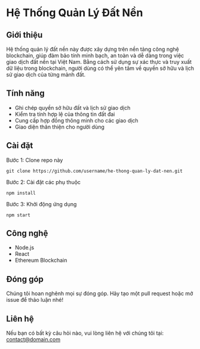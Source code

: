 # Hệ Thống Quản Lý Đất Nền

## Giới thiệu
Hệ thống quản lý đất nền này được xây dựng trên nền tảng công nghệ blockchain, giúp đảm bảo tính minh bạch, an toàn và dễ dàng trong việc giao dịch đất nền tại Việt Nam. Bằng cách sử dụng sự xác thực và truy xuất dữ liệu trong blockchain, người dùng có thể yên tâm về quyền sở hữu và lịch sử giao dịch của từng mảnh đất.

## Tính năng
- Ghi chép quyền sở hữu đất và lịch sử giao dịch
- Kiểm tra tính hợp lệ của thông tin đất đai
- Cung cấp hợp đồng thông minh cho các giao dịch
- Giao diện thân thiện cho người dùng

## Cài đặt
Bước 1: Clone repo này
```
git clone https://github.com/username/he-thong-quan-ly-dat-nen.git
```

Bước 2: Cài đặt các phụ thuộc
```
npm install
```

Bước 3: Khởi động ứng dụng
```
npm start
```

## Công nghệ
- Node.js
- React
- Ethereum Blockchain

## Đóng góp
Chúng tôi hoan nghênh mọi sự đóng góp. Hãy tạo một pull request hoặc mở issue để thảo luận nhé!

## Liên hệ
Nếu bạn có bất kỳ câu hỏi nào, vui lòng liên hệ với chúng tôi tại: contact@domain.com
